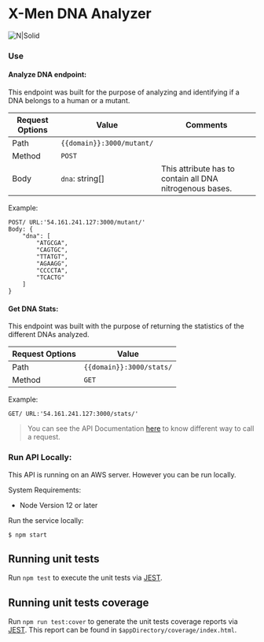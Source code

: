 # X-Men DNA Analyzer

![N|Solid](https://drive.google.com/uc?export=view&id=1sdjYJxAmZeY8LEGn_f9yx2jlQu0iWVVN)

### Use
#### Analyze DNA endpoint:
This endpoint was built for the purpose of analyzing and identifying if a DNA belongs to a human or a mutant.

| Request Options  | Value | Comments |
| ------------- | ------------- | ------------- |
| Path  | `{{domain}}:3000/mutant/` |  |
| Method  | `POST` |
| Body  | `dna`: string[] | This attribute has to contain all DNA nitrogenous bases.|

Example:
```
POST/ URL:'54.161.241.127:3000/mutant/'
Body: {
    "dna": [
        "ATGCGA",
        "CAGTGC",
        "TTATGT",
        "AGAAGG",
        "CCCCTA",
        "TCACTG"
    ]
}
``` 

#### Get DNA Stats:
This endpoint was built with the purpose of returning the statistics of the different DNAs analyzed.

| Request Options  | Value | 
| ------------- | ------------- |
| Path  | `{{domain}}:3000/stats/` | 
| Method  | `GET` |

Example:
```
GET/ URL:'54.161.241.127:3000/stats/'
``` 

> You can see the API Documentation [here](https://documenter.getpostman.com/view/12550407/TzmChtL9) to know different way to call a request. 

### Run API Locally:
This API is running on an AWS server. However you can be run locally.

System Requirements:
* Node Version 12 or later

Run the service locally:
```
$ npm start
```

## Running unit tests
Run `npm test` to execute the unit tests via [JEST](https://jestjs.io/).

## Running unit tests coverage
Run `npm run test:cover` to generate the unit tests coverage reports via [JEST](https://jestjs.io/). This report can be found in `$appDirectory/coverage/index.html`.